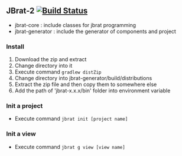 ## JBrat-2 [![Build Status](https://travis-ci.org/jason1122g/JBrat.svg?branch=JBrat2)](https://travis-ci.org/jason1122g/JBrat)
- jbrat-core      : include classes for jbrat programming
- jbrat-generator : include the generator of components and project

### Install
1. Download the zip and extract
2. Change directory into it
3. Execute command ``` gradlew distZip ```
4. Change directory into jbrat-generator/build/distributions
5. Extract the zip file and then copy them to somewhere else
6. Add the path of 'jbrat-x.x.x/bin' folder  into environment variable

### Init a project
- Execute command ``` jbrat init [project name] ```

### Init a view
- Execute command ``` jbrat g view [view name] ```